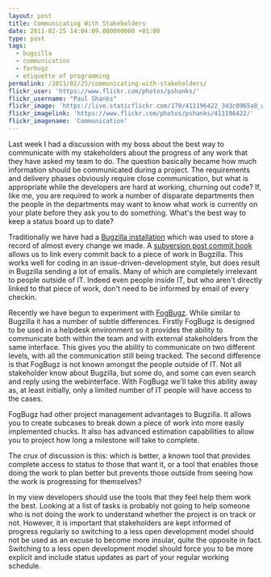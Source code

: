 ```yaml
---
layout: post
title: Communicating With Stakeholders
date: 2011-02-25 14:04:09.000000000 +01:00
type: post
tags:
  - bugzilla
  - communication
  - forbugz
  - etiquette of programming
permalink: /2011/02/25/communicating-with-stakeholders/
flickr_user: 'https://www.flickr.com/photos/pshanks/'
flickr_username: "Paul Shanks"
flickr_image: 'https://live.staticflickr.com/170/411196422_343c0965a8_w.jpg'
flickr_imagelink: 'https://www.flickr.com/photos/pshanks/411196422/'
flickr_imagename: 'Communication'
---
```

Last week I had a discussion with my boss about the best way to communicate with my stakeholders about the
progress of any work that they have asked my team to do. The question basically became how much information
should be communicated during a project. The requirements and delivery phases obviously require close
communication, but what is appropriate while the developers are hard at working, churning out code? If, like
me, you are required to work a number of disparate departments then the people in the departments may want to
know what work is currently on your plate before they ask you to do something. What's the best way to keep a
status board up to date?

Traditionally we have had a <a href="http://www.bugzilla.org/">Bugzilla installation</a> which was used to
store a record of almost every change we made. A <a
href="http://mikewest.org/2006/06/subversion-post-commit-hooks-101">subversion post commit hook</a> allows us
to link every commit back to a piece of work in Bugzilla. This works well for coding in an
issue-driven-development style, but does result in Bugzilla sending a lot of emails. Many of which are
completely irrelevant to people outside of IT. Indeed even people inside IT, but who aren't directly linked to
that piece of work, don't need to be informed by email of every checkin.

Recently we have begun to experiment with <a href="http://www.fogcreek.com/fogbugz/">FogBugz</a>. While
similar to Bugzilla it has a number of subtle differences. Firstly FogBugz is designed to be used in a
helpdesk environment so it provides the ability to communicate both within the team and with external
stakeholders from the same interface. This gives you the ability to communicate on two different levels, with
all the communication still being tracked. The second difference is that FogBugz is not known amongst the
people outside of IT. Not all stakeholder know about Bugzilla, but some do, and some can even search and reply
using the webinterface. With FogBugz we'll take this ability away as, at least initially, only a limited
number of IT people will have access to the cases.

FogBugz had other project management advantages to Bugzilla. It allows you to create subcases to break down a
piece of work into more easily implemented chucks. It also has advanced estimation capabilities to allow you
to project how long a milestone will take to complete.

The crux of discussion is this: which is better, a known tool that provides complete access to status to those
that want it, or a tool that enables those doing the work to plan better but prevents those outside from
seeing how the work is progressing for themselves?

In my view developers should use the tools that they feel help them work the best. Looking at a list of tasks
is probably not going to help someone who is not doing the work to understand whether the project is on track
or not. However, it is important that stakeholders are kept informed of progress regularly so switching to a
less open development model should not be used as an excuse to become more insular, quite the opposite in
fact. Switching to a less open development model should force you to be more explicit and include status
updates as part of your regular working schedule.
